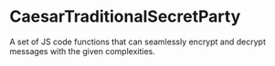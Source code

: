 # CaesarTraditionalSecretParty
A set of JS code functions that can seamlessly encrypt and decrypt messages with the given complexities.
